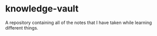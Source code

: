 # knowledge-vault
A repository containing all of the notes that I have taken while learning different things.
